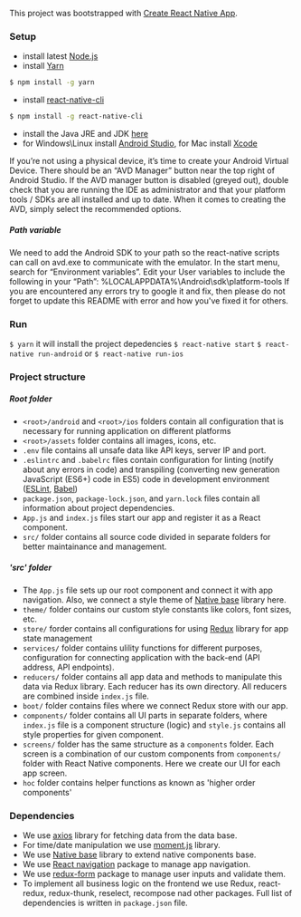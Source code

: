 This project was bootstrapped with [Create React Native App](https://github.com/react-community/create-react-native-app).

### Setup
- install latest [Node.js](https://nodejs.org/en/)
- install [Yarn](https://yarnpkg.com/en/)
```sh
$ npm install -g yarn
```
- install [react-native-cli](https://github.com/facebook/react-native#readme)
```sh
$ npm install -g react-native-cli
```
- install the Java JRE and JDK [here](https://www.oracle.com/technetwork/java/javase/downloads/jdk8-downloads-2133151.html)
- for Windows\Linux install [Android Studio](https://developer.android.com/studio/), for Mac install [Xcode](https://developer.apple.com/xcode/)

If you’re not using a physical device, it’s time to create your Android Virtual Device. There should be an “AVD Manager”
button near the top right of Android Studio.
If the AVD manager button is disabled (greyed out), double check that you are running the IDE as administrator and that
your platform tools / SDKs are all installed and up to date.
When it comes to creating the AVD, simply select the recommended options.

##### Path variable

We need to add the Android SDK to your path so the react-native scripts can call on avd.exe to communicate with the emulator.
In the start menu, search for “Environment variables”. Edit your User variables to include the following in your “Path”:
%LOCALAPPDATA%\Android\sdk\platform-tools
If you are encountered any errors try to google it and fix, then please do not forget to update this README with error and how you've fixed it for others.

### Run
`$ yarn` it will install the project depedencies
`$ react-native start`
`$ react-native run-android` or `$ react-native run-ios`

### Project structure
##### Root folder
- `<root>/android` and `<root>/ios` folders contain all configuration that is necessary for running application on different platforms
- `<root>/assets` folder contains all images, icons, etc.
- `.env` file contains all unsafe data like API keys, server IP and port.
- `.eslintrc` and `.babelrc` files contain configuration for linting (notify about any errors in code) and transpiling (converting new generation JavaScript (ES6+) code in ES5) code in development environment ([ESLint](https://eslint.org/), [Babel](https://babeljs.io/))
- `package.json`, `package-lock.json`, and `yarn.lock` files contain all information about project dependencies.
- `App.js` and `index.js` files start our app and register it as a React component.
- `src/` folder contains all source code divided in separate folders for better maintainance and management.

##### 'src' folder
- The `App.js` file sets up our root component and connect it with app navigation. Also, we connect a style theme of [Native base](https://docs.nativebase.io/docs/ThemeVariables.html) library here.
- `theme/` folder contains our custom style constants like colors, font sizes, etc.
- `store/` forder contains all configurations for using [Redux](https://redux.js.org/) library for app state management
- `services/` folder contains ulility functions for different purposes, configuration for connecting application with the back-end (API address, API endpoints).
- `reducers/` folder contains all app data and methods to manipulate this data via Redux library. Each reducer has its own directory. All reducers are combined inside `index.js` file.
- `boot/` folder contains files where we connect Redux store with our app.
- `components/` folder contains all UI parts in separate folders, where `index.js` file is a component structure (logic) and `style.js` contains all style properties for given component.
- `screens/` folder has the same structure as a `components` folder. Each screen is a combination of our custom components from `components/` folder with React Native components. Here we create our UI for each app screen.
- `hoc` folder contains helper functions as known as 'higher order components'

### Dependencies
- We use [axios](https://github.com/axios/axios) library for fetching data from the data base.
- For time/date manipulation we use [moment.js](https://momentjs.com/) library.
- We use [Native base](https://nativebase.io/) library to extend native components base.
- We use [React navigation](https://reactnavigation.org/) package to manage app navigation.
- We use [redux-form](https://redux-form.com/) package to manage user inputs and validate them.
- To implement all business logic on the frontend we use Redux, react-redux, redux-thunk, reselect, recompose nad other packages. Full list of dependencies is written in `package.json` file.